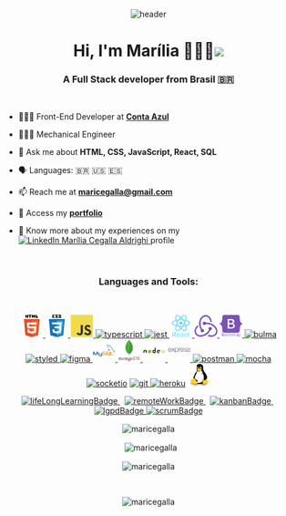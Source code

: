 <p align="center"> <img src="https://drive.google.com/uc?export=view&id=1Nns6_IK5rz7gzxZuWjPAOB63Mb4f8mis" alt="header"> </p>
<h1 align="center">Hi, I'm Marília 🙋🏻‍♀️<img src="https://raw.githubusercontent.com/MartinHeinz/MartinHeinz/master/wave.gif" width="30px"></h1>
<h3 align="center">A Full Stack developer from Brasil 🇧🇷</h3>
<br>

- 👩🏻‍💻 Front-End Developer at [**Conta Azul**](https://contaazul.com/)

- 👩🏻‍🔧 Mechanical Engineer

- 💬 Ask me about **HTML, CSS, JavaScript, React, SQL**

- 🗣️ Languages: 🇧🇷 🇺🇸 🇪🇸

- 📫 Reach me at **maricegalla@gmail.com**

- 📖 Access my [**portfolio**](https://maricegalla.github.io/portfolio/)

- 📄 Know more about my experiences on my  <a href="https://www.linkedin.com/in/marilia-aldrighi/" target="_blank"> <img src="https://raw.githubusercontent.com/rahuldkjain/github-profile-readme-generator/master/src/images/icons/Social/linked-in-alt.svg" alt="LinkedIn Marília Cegalla Aldrighi" width="20" height="20"/> </a>  profile

<br>
<h3 align="center">Languages and Tools:</h3>
<br>

<p align="center", background-color="white"> 
<a href="https://www.w3.org/html/" target="_blank"> <img src="https://raw.githubusercontent.com/devicons/devicon/master/icons/html5/html5-original-wordmark.svg" alt="html5" width="40" height="40"/> </a>
 <a href="https://www.w3schools.com/css/" target="_blank"> <img src="https://raw.githubusercontent.com/devicons/devicon/master/icons/css3/css3-original-wordmark.svg" alt="css3" width="40" height="40"/> </a>
 <a href="https://www.javascript.com/" target="_blank"> <img src="https://raw.githubusercontent.com/devicons/devicon/master/icons/javascript/javascript-original.svg" alt="javascript" width="40" height="40"/> </a>
<a href="https://www.typescriptlang.org/" target="_blank"> <img src="https://cdn.jsdelivr.net/gh/devicons/devicon/icons/typescript/typescript-original.svg" alt="typescript" width="40" height="40"/> </a>
<a href="https://jestjs.io" target="_blank"> <img src="https://www.vectorlogo.zone/logos/jestjsio/jestjsio-icon.svg" alt="jest" width="40" height="40"/> </a>
<a href="https://reactjs.org/" target="_blank"> <img src="https://raw.githubusercontent.com/devicons/devicon/master/icons/react/react-original-wordmark.svg" alt="react" width="40" height="40"/> </a>
<a href="https://redux.js.org" target="_blank"> <img src="https://raw.githubusercontent.com/devicons/devicon/master/icons/redux/redux-original.svg" alt="redux" width="40" height="40"/> </a>
 <a href="https://getbootstrap.com" target="_blank"> <img src="https://raw.githubusercontent.com/devicons/devicon/master/icons/bootstrap/bootstrap-plain-wordmark.svg" alt="bootstrap" width="40" height="40"/> </a>
<a href="https://bulma.io/" target="_blank"> <img src="https://raw.githubusercontent.com/gilbarbara/logos/804dc257b59e144eaca5bc6ffd16949752c6f789/logos/bulma.svg" alt="bulma" width="40" height="40"/> </a>
<a href="https://styled-components.com/" target="_blank"> <img src="https://styled-components.com/logo.png" alt="styled" width="40" height="40"/> </a>
<a href="https://www.figma.com/" target="_blank"> <img src="https://www.vectorlogo.zone/logos/figma/figma-icon.svg" alt="figma" width="40" height="40"/> </a>
<a href="https://www.mysql.com/" target="_blank"> <img src="https://raw.githubusercontent.com/devicons/devicon/master/icons/mysql/mysql-original-wordmark.svg" alt="mysql" width="40" height="40"/> </a>
<a href="https://www.mongodb.com/" target="_blank"> <img src="https://raw.githubusercontent.com/devicons/devicon/master/icons/mongodb/mongodb-original-wordmark.svg" alt="mongodb" width="40" height="40"/> </a>
<a href="https://nodejs.org" target="_blank"> <img src="https://raw.githubusercontent.com/devicons/devicon/master/icons/nodejs/nodejs-original-wordmark.svg" alt="nodejs" width="40" height="40"/> </a>
<a href="https://expressjs.com" target="_blank"> <img src="https://raw.githubusercontent.com/devicons/devicon/master/icons/express/express-original-wordmark.svg" alt="express" width="40" height="40"/> </a>
<a href="https://postman.com" target="_blank"> <img src="https://www.vectorlogo.zone/logos/getpostman/getpostman-icon.svg" alt="postman" width="40" height="40"/> </a>
<a href="https://mochajs.org" target="_blank"> <img src="https://www.vectorlogo.zone/logos/mochajs/mochajs-icon.svg" alt="mocha" width="40" height="40"/> </a>
<a href="https://socket.io/" target="_blank"><img src="https://cdn.jsdelivr.net/gh/devicons/devicon/icons/socketio/socketio-original.svg" alt="socketio" width="40" height="40"/></a>
<a href="https://git-scm.com/" target="_blank"> <img src="https://www.vectorlogo.zone/logos/git-scm/git-scm-icon.svg" alt="git" width="40" height="40"/> </a>
<a href="https://www.heroku.com/" target="_blank"><img src="https://cdn.jsdelivr.net/gh/devicons/devicon/icons/heroku/heroku-plain-wordmark.svg" alt="heroku" width="40" height="40"/></a>
<a href="https://www.linux.org/" target="_blank"> <img src="https://raw.githubusercontent.com/devicons/devicon/master/icons/linux/linux-original.svg" alt="linux" width="40" height="40"/> </a>
</p>

<p align="center">
 <a href="https://www.credly.com/badges/5a800fe9-530a-4b3c-800b-75afb9213685/public_url" target="_blank"> <img src="https://user-images.githubusercontent.com/76533793/153725989-41693e18-cd88-4543-821e-a0e455d6f053.png" alt="lifeLongLearningBadge" /> </a>
 &nbsp
 <a href="https://www.credly.com/badges/21fa3506-2a80-4564-9b9b-6de6a3d38d3f/public_url" target="_blank"> <img src="https://user-images.githubusercontent.com/76533793/144897961-27cf6d56-bd97-4ae5-93cf-ff7f3e940a49.png" alt="remoteWorkBadge" /> </a>
 &nbsp
 <a href="https://www.credly.com/badges/1ced2ed4-b681-46bf-bdca-60898b654ed6/public_url" target="_blank"> <img src="https://user-images.githubusercontent.com/76533793/144898869-f88f1b42-0466-40d7-a4c1-1af19c5d86a7.png" alt="kanbanBadge" /> </a>
  &nbsp
 <a href="https://www.credly.com/badges/883afaf2-a070-4005-878e-c2ea3e98f820/public_url" target="_blank"> <img src="https://user-images.githubusercontent.com/76533793/153728490-e5469c2a-7415-42a4-9875-b84e125966eb.png" alt="lgpdBadge" /> </a>
  <a href="https://www.credly.com/badges/aec3f3bd-5080-4c1e-b417-b4c541f7f328/public_url" target="_blank"> <img src="https://i.ibb.co/SQC54Rk/scrum-foundation-professional-certificate-sfpc-1.png" alt="scrumBadge" /> </a>
</p>

<p align="center"><img align="center" src="https://github-readme-stats.vercel.app/api/top-langs?username=maricegalla&theme=blueberry&show_icons=true&locale=en&layout=compact&bg_color=ffffff00&hide_border=true" alt="maricegalla" /></p>

<p align="center">&nbsp;
 <img align="center" src="https://github-readme-stats.vercel.app/api?username=maricegalla&theme=blueberry&show_icons=true&locale=en&bg_color=ffffff00&hide_border=true" alt="maricegalla" />
</p>

<p align="center"><img align="center" src="https://github-readme-streak-stats.herokuapp.com/?user=maricegalla&theme=blueberry&hide_border=true&background=ffffff00" alt="maricegalla" /></p>
<br>
<p align="center"> <img src="https://komarev.com/ghpvc/?username=maricegalla&label=Profile%20views&color=0e75b6&style=flat" alt="maricegalla" /> </p>

